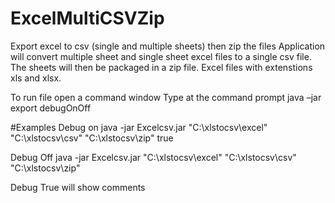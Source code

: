 # ExcelMultiCSVZip
Export excel to csv (single and multiple sheets) then zip the files
Application will convert multiple sheet and single sheet excel files to a single csv file.
The sheets will then be packaged in a zip file.
Excel files with extenstions xls and xlsx.

To run file open a command window
Type at the command prompt java –jar export <sourceDir> <targetDir> <zipDir>  debugOnOff

#Examples
Debug on
java -jar Excelcsv.jar "C:\\xlstocsv\\excel" "C:\\xlstocsv\\csv" "C:\\xlstocsv\\zip" true

Debug Off
java -jar Excelcsv.jar "C:\\xlstocsv\\excel" "C:\\xlstocsv\\csv" "C:\\xlstocsv\\zip"


Debug True will show comments

